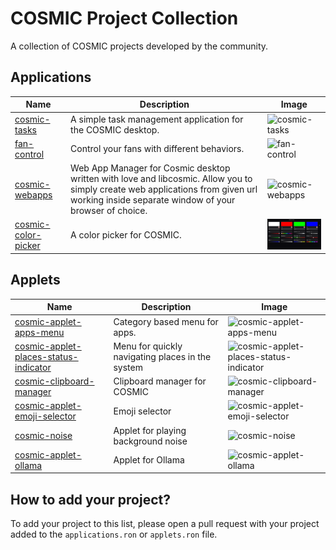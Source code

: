 # COSMIC Project Collection
A collection of COSMIC projects developed by the community.

## Applications
| Name | Description | Image |
|---|---|---|
| [cosmic-tasks](https://github.com/edfloreshz/cosmic-tasks) | A simple task management application for the COSMIC desktop. | <img src="https://raw.githubusercontent.com/edfloreshz/cosmic-tasks/main/res/screenshots/window-light.png" alt="cosmic-tasks" width="200"/> |
| [fan-control](https://github.com/wiiznokes/fan-control) | Control your fans with different behaviors. | <img src="https://media.githubusercontent.com/media/wiiznokes/fan-control/master/resource/screenshots/app.png" alt="fan-control" width="200"/> |
| [cosmic-webapps](https://github.com/elevenhsoft/WebApps) | Web App Manager for Cosmic desktop written with love and libcosmic. Allow you to simply create web applications from given url working inside separate window of your browser of choice. | <img src="https://raw.githubusercontent.com/elevenhsoft/WebApps/0.3.5/res/screenshots/window-dark.png" alt="cosmic-webapps" width="200"/> |
| [cosmic-color-picker](https://github.com/PixelDoted/cosmic-color-picker) | A color picker for COSMIC. | <img src="https://raw.githubusercontent.com/PixelDoted/cosmic-color-picker/main/preview.png" alt="cosmic-color-picker" width="200"/> |

## Applets
| Name | Description | Image |
|---|---|---|
| [cosmic-applet-apps-menu](https://github.com/leb-kuchen/cosmic-applet-apps-menu) | Category based menu for apps. | <img src="https://preview.redd.it/here-there-are-cosmics-version-of-gnomes-popular-extension-v0-6q8jqqpeh9pc1.png?width=640&crop=smart&auto=webp&s=0f7f5e22e17ac565bc2a5365592da084f3f411cd" alt="cosmic-applet-apps-menu" width="200"/> |
| [cosmic-applet-places-status-indicator](https://github.com/leb-kuchen/cosmic-applet-places-status-indicator) | Menu for quickly navigating places in the system | <img src="https://preview.redd.it/here-there-are-cosmics-version-of-gnomes-popular-extension-v0-1vmlqqpeh9pc1.png?width=1920&format=png&auto=webp&s=fdfdffdb3e515a52651ab4e4c7496fc2ef686f7b" alt="cosmic-applet-places-status-indicator" width="200"/> |
| [cosmic-clipboard-manager](https://github.com/wiiznokes/cosmic-clipboard-manager) | Clipboard manager for COSMIC | <img src="https://media.githubusercontent.com/media/wiiznokes/cosmic-clipboard-manager/master/resources/screenshots/main_popup.png" alt="cosmic-clipboard-manager" width="200"/> |
| [cosmic-applet-emoji-selector](https://github.com/leb-kuchen/cosmic-applet-emoji-selector) | Emoji selector | <img src="https://iili.io/JUazV7j.png" alt="cosmic-applet-emoji-selector" width="200"/> |
| [cosmic-noise](https://github.com/bq-wrongway/cosmic-noise) | Applet for playing background noise | <img src="" alt="cosmic-noise" width="200"/> |
| [cosmic-applet-ollama](https://github.com/elevenhsoft/cosmic-applet-ollama) | Applet for Ollama | <img src="https://github.com/elevenhsoft/cosmic-applet-ollama/blob/main/screenshots/chat.png" alt="cosmic-applet-ollama" width="200"/> |

## How to add your project?
To add your project to this list, please open a pull request with your project added to the `applications.ron` or `applets.ron` file.

